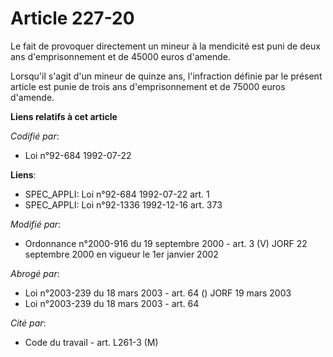# Article 227-20

Le fait de provoquer directement un mineur à la mendicité est puni de deux ans d'emprisonnement et de 45000 euros d'amende.

Lorsqu'il s'agit d'un mineur de quinze ans, l'infraction définie par le présent article est punie de trois ans
d'emprisonnement et de 75000 euros d'amende.

**Liens relatifs à cet article**

_Codifié par_:

  - Loi n°92-684 1992-07-22

**Liens**:

  - SPEC_APPLI: Loi n°92-684 1992-07-22 art. 1
  - SPEC_APPLI: Loi n°92-1336 1992-12-16 art. 373

_Modifié par_:

  - Ordonnance n°2000-916 du 19 septembre 2000 - art. 3 (V) JORF 22 septembre 2000 en vigueur le 1er janvier 2002

_Abrogé par_:

  - Loi n°2003-239 du 18 mars 2003 - art. 64 () JORF 19 mars 2003
  - Loi n°2003-239 du 18 mars 2003 - art. 64

_Cité par_:

  - Code du travail - art. L261-3 (M)
